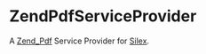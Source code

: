 ZendPdfServiceProvider
======================

A [Zend_Pdf][1] Service Provider for [Silex][2].

[1]: http://framework.zend.com/manual/en/zend.pdf.html
[2]: http://silex.sensiolabs.org/
